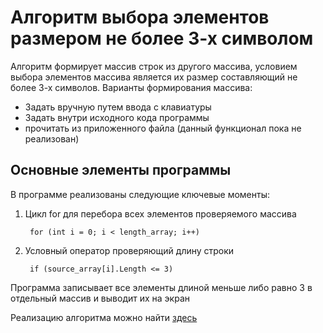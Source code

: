 # Алгоритм выбора элементов размером не более 3-х символом 
Алгоритм формирует массив строк из другого массива, условием выбора элементов массива является их размер составляющий не более 3-х символов.
Варианты формирования массива:
* Задать вручную путем ввода с клавиатуры
* Задать внутри исходного кода программы
* прочитать из приложенного файла (данный функционал пока не реализован)

## Основные элементы программы
В программе реализованы следующие ключевые моменты:
1. Цикл for для перебора всех элементов проверяемого массива

        for (int i = 0; i < length_array; i++) 
2. Условный оператор проверяющий длину строки

        if (source_array[i].Length <= 3)

Программа записывает все элементы длиной меньше либо равно 3 в отдельный массив и выводит их на экран

Реализацию алгоритма можно найти [здесь](https://github.com/wakhsavior/HW_block_1.git)